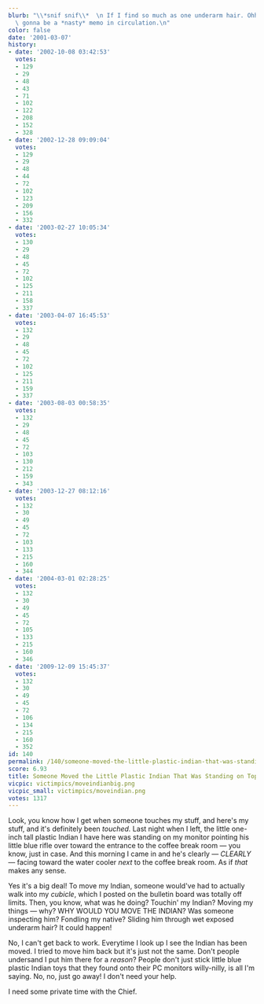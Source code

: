 ```yaml
---
blurb: "\\*snif snif\\*  \n If I find so much as one underarm hair. OhhHHh, there's\
  \ gonna be a *nasty* memo in circulation.\n"
color: false
date: '2001-03-07'
history:
- date: '2002-10-08 03:42:53'
  votes:
  - 129
  - 29
  - 48
  - 43
  - 71
  - 102
  - 122
  - 208
  - 152
  - 328
- date: '2002-12-28 09:09:04'
  votes:
  - 129
  - 29
  - 48
  - 44
  - 72
  - 102
  - 123
  - 209
  - 156
  - 332
- date: '2003-02-27 10:05:34'
  votes:
  - 130
  - 29
  - 48
  - 45
  - 72
  - 102
  - 125
  - 211
  - 158
  - 337
- date: '2003-04-07 16:45:53'
  votes:
  - 132
  - 29
  - 48
  - 45
  - 72
  - 102
  - 125
  - 211
  - 159
  - 337
- date: '2003-08-03 00:58:35'
  votes:
  - 132
  - 29
  - 48
  - 45
  - 72
  - 103
  - 130
  - 212
  - 159
  - 343
- date: '2003-12-27 08:12:16'
  votes:
  - 132
  - 30
  - 49
  - 45
  - 72
  - 103
  - 133
  - 215
  - 160
  - 344
- date: '2004-03-01 02:28:25'
  votes:
  - 132
  - 30
  - 49
  - 45
  - 72
  - 105
  - 133
  - 215
  - 160
  - 346
- date: '2009-12-09 15:45:37'
  votes:
  - 132
  - 30
  - 49
  - 45
  - 72
  - 106
  - 134
  - 215
  - 160
  - 352
id: 140
permalink: /140/someone-moved-the-little-plastic-indian-that-was-standing-on-top-of-my-monitor/
score: 6.93
title: Someone Moved the Little Plastic Indian That Was Standing on Top of My Monitor
vicpic: victimpics/moveindianbig.png
vicpic_small: victimpics/moveindian.png
votes: 1317
---
```


Look, you know how I get when someone touches my stuff, and here's my
stuff, and it's definitely been *touched.* Last night when I left, the
little one-inch tall plastic Indian I have here was standing on my
monitor pointing his little blue rifle over toward the entrance to the
coffee break room — you know, just in case. And this morning I came in
and he's clearly — *CLEARLY* — facing toward the water cooler *next*
to the coffee break room. As if *that* makes any sense.

Yes it's a big deal! To move my Indian, someone would've had to actually
walk into my *cubicle*, which I posted on the bulletin board was totally
off limits. Then, you know, what was he doing? Touchin' my Indian?
Moving my things — why? WHY WOULD YOU MOVE THE INDIAN? Was someone
inspecting him? Fondling my native? Sliding him through wet exposed
underarm hair? It could happen!

No, I can't get back to work. Everytime I look up I see the Indian has
been moved. I tried to move him back but it's just not the same. Don't
people undersand I put him there for a *reason*? People don't just stick
little blue plastic Indian toys that they found onto their PC monitors
willy-nilly, is all I'm saying. No, no, just go away! I don't need your
help.

I need some private time with the Chief.
